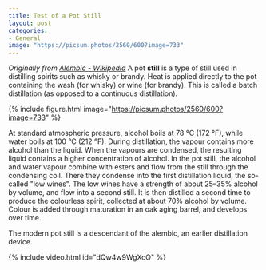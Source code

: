 ```yaml
---
title: Test of a Pot Still
layout: post
categories:
- General  
image: "https://picsum.photos/2560/600?image=733"
---
```


_Originally from [Alembic - Wikipedia](https://en.wikipedia.org/wiki/Alembic)_ A pot **still** is a type of still used in distilling spirits such as whisky or brandy. Heat is applied directly to the pot containing the wash (for whisky) or wine (for brandy). This is called a batch distillation (as opposed to a continuous distillation).

{% include figure.html image="https://picsum.photos/2560/600?image=733" %}

At standard atmospheric pressure, alcohol boils at 78 °C (172 °F), while water boils at 100 °C (212 °F). During distillation, the vapour contains more alcohol than the liquid. When the vapours are condensed, the resulting liquid contains a higher concentration of alcohol. In the pot still, the alcohol and water vapour combine with esters and flow from the still through the condensing coil. There they condense into the first distillation liquid, the so-called "low wines". The low wines have a strength of about 25–35% alcohol by volume, and flow into a second still. It is then distilled a second time to produce the colourless spirit, collected at about 70% alcohol by volume. Colour is added through maturation in an oak aging barrel, and develops over time.


The modern pot still is a descendant of the alembic, an earlier distillation device.
<!-- more -->
{% include video.html id="dQw4w9WgXcQ" %}
